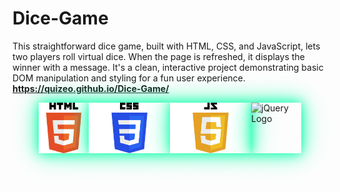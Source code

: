 # Dice-Game
This straightforward dice game, built with HTML, CSS, and JavaScript, lets two players roll virtual dice. When the page is refreshed, it displays the winner with a message. It's a clean, interactive project demonstrating basic DOM manipulation and styling for a fun user experience.
<strong style="font-weight:bold; display:block; width:100%;">https://quizeo.github.io/Dice-Game/</strong>


<div style="display: flex; justify-content: center; margin: 0 auto;">
    <img src="HTML5_logo_and_wordmark.svg.png" alt="HTML5 Logo" width="80px" style="box-shadow: 0 0 15px rgba(0, 255, 168, 0.8), 0 0 30px rgba(0, 255, 168, 0.6), 0 0 45px rgba(0, 255, 168, 0.4); transition: box-shadow 0.3s ease;">
    <img src="CSS-Logo.png" alt="CSS Logo" width="130px" style="box-shadow: 0 0 15px rgba(0, 255, 168, 0.8), 0 0 30px rgba(0, 255, 168, 0.6), 0 0 45px rgba(0, 255, 168, 0.4); transition: box-shadow 0.3s ease;">
    <img src="JavaScript-Logo-2048x1280.png" alt="JavaScript Logo" width="130px" style="box-shadow: 0 0 15px rgba(0, 255, 168, 0.8), 0 0 30px rgba(0, 255, 168, 0.6), 0 0 45px rgba(0, 255, 168, 0.4); transition: box-shadow 0.3s ease;">
    <img src="jquery.png" alt="jQuery Logo" width="80px" style="box-shadow: 0 0 15px rgba(0, 255, 168, 0.8), 0 0 30px rgba(0, 255, 168, 0.6), 0 0 45px rgba(0, 255, 168, 0.4); transition: box-shadow 0.3s ease;">
</div>

